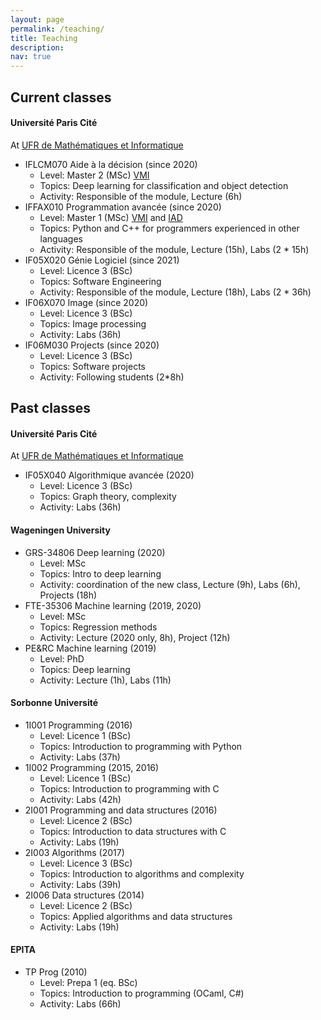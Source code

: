 ```yaml
---
layout: page
permalink: /teaching/
title: Teaching
description: 
nav: true
---
```


## Current classes

#### Université Paris Cité
At <a href="https://math-info.u-paris.fr">UFR de Mathématiques et Informatique</a>

- IFLCM070 Aide à la décision (since 2020)
	- Level: Master 2 (MSc) <a href="https://math-info.u-paris.fr/master-informatique/parcours-vision-et-machine-intelligente/">VMI</a>
	- Topics: Deep learning for classification and object detection
	- Activity: Responsible of the module, Lecture (6h)
- IFFAX010 Programmation avancée (since 2020)
	- Level: Master 1 (MSc) <a href="https://math-info.u-paris.fr/master-informatique/parcours-vision-et-machine-intelligente/">VMI</a> and <a href="https://math-info.u-paris.fr/master-informatique/parcours-intelligence-artificielle-distribuee/">IAD</a>
	- Topics: Python and C++ for programmers experienced in other languages
	- Activity: Responsible of the module, Lecture (15h), Labs (2 \* 15h)
- IF05X020 Génie Logiciel (since 2021)
	- Level: Licence 3 (BSc)
	- Topics: Software Engineering
	- Activity: Responsible of the module, Lecture (18h), Labs (2 \* 36h)
- IF06X070 Image (since 2020)
	- Level: Licence 3 (BSc)
	- Topics: Image processing
	- Activity: Labs (36h)
- IF06M030 Projects (since 2020)
	- Level: Licence 3 (BSc)
	- Topics: Software projects
	- Activity: Following students (2\*8h)

## Past classes
#### Université Paris Cité
At <a href="https://math-info.u-paris.fr">UFR de Mathématiques et Informatique</a>

- IF05X040 Algorithmique avancée (2020)
	- Level: Licence 3 (BSc)
	- Topics: Graph theory, complexity
	- Activity: Labs (36h)

#### Wageningen University

- GRS-34806 Deep learning (2020)
	- Level: MSc
	- Topics: Intro to deep learning
	- Activity: coordination of the new class, Lecture (9h), Labs (6h), Projects (18h)
- FTE-35306 Machine learning (2019, 2020)
	- Level: MSc
	- Topics: Regression methods
	- Activity: Lecture (2020 only, 8h), Project (12h)
- PE&RC Machine learning (2019)
	- Level: PhD
	- Topics: Deep learning
	- Activity: Lecture (1h), Labs (11h)

####  Sorbonne Université

- 1I001 Programming (2016)
	- Level: Licence 1 (BSc)
	- Topics: Introduction to programming with Python
	- Activity: Labs (37h)
- 1I002 Programming (2015, 2016)
	- Level: Licence 1 (BSc)
	- Topics: Introduction to programming with C
	- Activity: Labs (42h)
- 2I001 Programming and data structures (2016)
	- Level: Licence 2 (BSc)
	- Topics: Introduction to data structures with C
	- Activity: Labs (19h)
- 2I003 Algorithms (2017)
	- Level: Licence 3 (BSc)
	- Topics: Introduction to algorithms and complexity
	- Activity: Labs (39h)
- 2I006 Data structures (2014)
	- Level: Licence 2 (BSc)
	- Topics: Applied algorithms and data structures
	- Activity: Labs (19h)

#### EPITA

- TP Prog (2010)
	- Level: Prepa 1 (eq. BSc)
	- Topics: Introduction to programming (OCaml, C#)
	- Activity: Labs (66h)